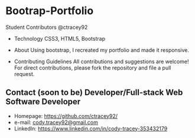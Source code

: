 # Bootrap-Portfolio

Student Contributors
@ctracey92

* Technology
 CSS3, HTML5, Bootstrap

* About
Using bootstrap, I recreated my portfolio and made it responsive.


* Contributing Guidelines
All contributions and suggestions are welcome! For direct contributions, please fork the repository and file a pull request.

## Contact \(soon to be\) Developer/Full-stack Web Software Developer
* Homepage: https://github.com/ctracey92/
* e-mail: cody.tracey92@gmail.com
* LinkedIn: https://www.linkedin.com/in/cody-tracey-353432179
